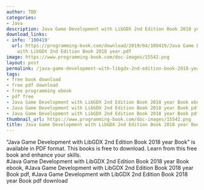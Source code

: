 ```yaml
---
author: TBD
categories:
- Java
description: Java Game Development with LibGDX 2nd Edition Book 2018 year Book
download_links:
- info: '100419'
  url: https://programming-book.com/download/2019/04/100419/Java Game Development
    with LibGDX 2nd Edition Book 2018 year.pdf
image: https://www.programming-book.com/doc-images/15542.png
layout: post
permalink: /java-game-development-with-libgdx-2nd-edition-book-2018-year-book.html
tags:
- free book download
- free pdf download
- free programming ebook
- pdf free
- Java Game Development with LibGDX 2nd Edition Book 2018 year Book ebook
- Java Game Development with LibGDX 2nd Edition Book 2018 year Book pdf
- Java Game Development with LibGDX 2nd Edition Book 2018 year Book pdf download
thumbnail_url: https://www.programming-book.com/doc-images/15542.png
title: Java Game Development with LibGDX 2nd Edition Book 2018 year Book
---
```


 
<div class="item-desc text-justify">
  "Java Game Development with LibGDX 2nd Edition Book 2018 year Book" is available in PDF format. This books is free to download. Learn from this free book and enhance your skills.
  <br>
  #Java Game Development with LibGDX 2nd Edition Book 2018 year Book ebook, #Java Game Development with LibGDX 2nd Edition Book 2018 year Book pdf, #Java Game Development with LibGDX 2nd Edition Book 2018 year Book pdf download
</div>